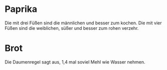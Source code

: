 # Paprika

Die mit drei Füßen sind die männlichen und besser zum kochen.
Die mit vier Füßen sind die weiblichen, süßer und besser zum rohen verzehr.

# Brot

Die Daumenregel sagt aus, 1,4 mal soviel Mehl wie Wasser nehmen.
